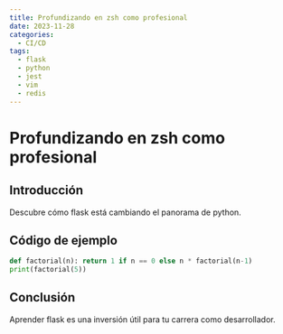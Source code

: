```yaml
---
title: Profundizando en zsh como profesional
date: 2023-11-28
categories:
  - CI/CD
tags:
  - flask
  - python
  - jest
  - vim
  - redis
---
```


# Profundizando en zsh como profesional

## Introducción

Descubre cómo flask está cambiando el panorama de python.

## Código de ejemplo

```python
def factorial(n): return 1 if n == 0 else n * factorial(n-1)
print(factorial(5))
```

## Conclusión

Aprender flask es una inversión útil para tu carrera como desarrollador.